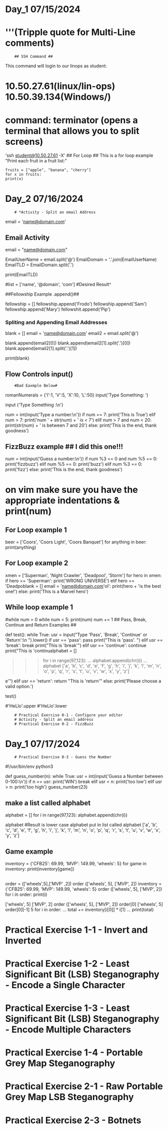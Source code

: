 # Day_1 07/15/2024 

# '''(Tripple quote for Multi-Line comments)

        ## SSH Command ##
This command will login to our linops as student:
# 10.50.27.61(linux/lin-ops) 10.50.39.134(Windows/)
# command: terminator (opens a terminal that allows you to split screens)
'ssh student@10.50.27.61 -X'
        ## For Loop ##
 This is a for loop example
"Print each fruit in a fruit list:"
```
fruits = ["apple", "banana", "cherry"]
for x in fruits:
print(x)
```

# Day_2 07/16/2024 
        # *Activity - Split an email Address
email = 'name@domain.com'

## Email Activity ##

email = "name@domain.com"

EmailUserName = email.split('@')
EmailDomain = '.'.join(EmailUserName)
EmailTLD = EmailDomain.split('.')

print(EmailTLD)

#list = ['name', '@domain', 'com']
#Desired Result^


##Fellowship Example .append()##

fellowship = []
fellowship.append('Frodo')
fellowship.append('Sam')
fellowship.append('Mary')
fellowshit.append('Pip')


### Spliting and Appending Email Addresses ###

blank = []
email = 'name@domain.com'
email2 = email.split('@')

blank.append(email2[0])
blank.append(email2[1].split('.')[0])
blank.append(email2[1].split('.')[1])

print(blank)

## Flow Controls input() ##
        #Bad Eaxmple Below#
romanNumerals = {'I':1, 'V':5, 'X':10, 'L':50}
input('Type Something: ')

input ('Type Something :\n')

num = int(input('Type a number:\n'))
if num == 7:
    print('This is True')
elif num > 7:
        print('num ' + str(num) + ' is < 7')
elif num > 7 and num < 20:
        print(str(num) + ' is between 7 and 20')
else: 
        print('This is the end, thank goodness')

## FizzBuzz example ## I did this one!!!

num = int(input('Guess a number:\n'))
if num %3 == 0 and num %5 == 0:
    print('fizzbuzz')
elif num %5 == 0:
    print('buzz')
elif num %3 == 0:
    print('fizz')
else:
        print('This is the end, thank goodness')
# on vim make sure you have the appropriate indentations & print(num)


## For Loop example 1 ##

beer = ['Coors', 'Coors Light', 'Coors Banquet']
for anything in beer:
    print(anything)

## For Loop example 2 ##

xmen = ['Superman', 'Night Crawler', 'Deadpool', 'Storm']
for hero in xmen:
    if hero == 'Superman':
        print('WRONG UNIVERSE')
    elif hero == 'Deadpoblank = []
email = 'name@domain.com'ol':
        print(hero + 'is the best one!')
    else:
        print('This is a Marvel hero')


## While loop example 1 ##

#while <condition>
num = 0
while num < 5:
    print(num)
    num += 1
        ## Pass, Break, Continue and Return Examples ##

def test():
    while True:
        usr = input("Type 'Pass', 'Break', 'Continue' or 'Return':\n ").lower()
        if usr == 'pass':
            pass
            print("This is 'pass'. ")
        elif usr == 'break':
            break
            print("This is 'break'")
        elif usr == 'continue':
            continue
            print("This is 'continualphabet = []
>>> for i in range(97,123):
...     alphabet.append(chr(i))
... 
>>> alphabet
['a', 'b', 'c', 'd', 'e', 'f', 'g', 'h', 'i', 'j', 'k', 'l', 'm', 'n', 'o', 'p', 'q', 'r', 's', 't', 'u', 'v', 'w', 'x', 'y', 'z']
>>> 
e'")
        elif usr == 'return':
            return "This is 'return'"
        else:
            print('Please choose a valid option.')
        
test()
        
#'HeLlo'.upper
#'HeLlo'.lower
        
        # Practical Exercise 0-1 - Configure your editor
        # Activity - Split an email address
        # Practical Exercise 0-2 - FizzBuzz
# Day_1 07/17/2024 
        
        # Practical Exercise 0-3 - Guess the Number

#!/usr/bin/env python3

def guess_number(n):
    while True:
        usr = int(input('Guess a Number between 0-100:\n'))
        if n == usr:
            print('WIN')
            break
        elif usr < n:
            print('too low')
        elif usr > n:
            print('too high')
guess_number(23)

## make a list called alphabet
alphabet = []
for i in range(97,123):
    alphabet.append(chr(i))
 
alphabet
#Result is lower case alphabet put in list called alphabet
['a', 'b', 'c', 'd', 'e', 'f', 'g', 'h', 'i', 'j', 'k', 'l', 'm', 'n', 'o', 'p', 'q', 'r', 's', 't', 'u', 'v', 'w', 'x', 'y', 'z']

## Game example ##
inventory = {'CFB25': 69.99, 'MVP': 149.99, 'wheels': 5}
 for game in inventory:
     print(inventory[game])
##
order = (['wheels',5],['MVP' ,2])
order
(['wheels', 5], ['MVP', 2])
inventory = {'CFB25': 69.99, 'MVP': 149.99, 'wheels': 5}
order
(['wheels', 5], ['MVP', 2])
for i in order:
     print(i)
           

['wheels', 5]
['MVP', 2]
 order
(['wheels', 5], ['MVP', 2])
 order[0]
['wheels', 5]
 order[0][-1]
5
 for i in order:
...     total += inventory[i[0]] * i[1]
...     print(total)




 

# Practical Exercise 1-1 - Invert and Inverted
# Practical Exercise 1-2 - Least Significant Bit (LSB) Steganography - Encode a Single Character
# Practical Exercise 1-3 - Least Significant Bit (LSB) Steganography - Encode Multiple Characters
# Practical Exercise 1-4 - Portable Grey Map Steganography
# Practical Exercise 2-1 - Raw Portable Grey Map LSB Steganography
# Practical Exercise 2-3 - Botnets
